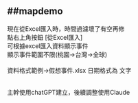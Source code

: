 ##mapdemo
----------------
現在從Excel匯入時，時間過濾壞了有空再修
<br>
點右上角按鈕 [從Excel匯入]<br>
可根據excel匯入資料顯示事件<br>
顯示事件範圍不限(桃園->台灣->全球)<br>
<br>
資料格式範例->假想事件.xlsx
日期格式為 文字

<br>
主幹使用chatGPT建立，後續調整使用Claude <br>
